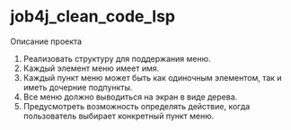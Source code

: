 # job4j_clean_code_lsp

Описание проекта

1. Реализовать структуру для поддержания меню.
2. Каждый элемент меню имеет имя.
3. Каждый пункт меню может быть как одиночным элементом, так и иметь дочерние подпункты.
4. Все меню должно выводиться на экран в виде дерева.
5. Предусмотреть возможность определять действие, когда пользователь выбирает конкретный пункт меню.